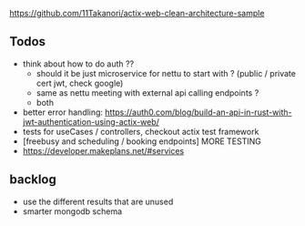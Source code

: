 https://github.com/11Takanori/actix-web-clean-architecture-sample

## Todos

- think about how to do auth ??
  - should it be just microservice for nettu to start with ? (public / private cert jwt, check google)
  - same as nettu meeting with external api calling endpoints ?
  - both
- better error handling: https://auth0.com/blog/build-an-api-in-rust-with-jwt-authentication-using-actix-web/
- tests for useCases / controllers, checkout actix test framework
- [freebusy and scheduling / booking endpoints] MORE TESTING
- https://developer.makeplans.net/#services


## backlog

- use the different results that are unused
- smarter mongodb schema
